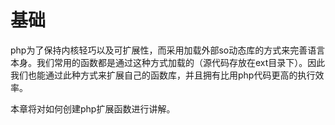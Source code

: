 # 基础

php为了保持内核轻巧以及可扩展性，而采用加载外部so动态库的方式来完善语言本身。我们常用的函数都是通过这种方式加载的（源代码存放在ext目录下）。因此我们也能通过此种方式来扩展自己的函数库，并且拥有比用php代码更高的执行效率。

本章将对如何创建php扩展函数进行讲解。